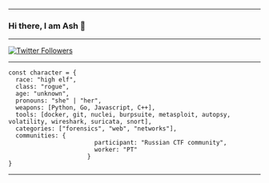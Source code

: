 -----

### Hi there, I am Ash 👋

-----

[![Twitter Followers](https://img.shields.io/twitter/follow/sudo_overflow?color=0E7FC0&logo=twitter&style=for-the-badge&label=Twitter)](https://twitter.com/) &nbsp; 

-----

```
const character = {
  race: "high elf",
  class: "rogue",
  age: "unknown",
  pronouns: "she" | "her",
  weapons: [Python, Go, Javascript, C++],
  tools: [docker, git, nuclei, burpsuite, metasploit, autopsy, volatility, wireshark, suricata, snort],
  categories: ["forensics", "web", "networks"],
  communities: {
                        participant: "Russian CTF community",
                        worker: "PT"
                      }
}
```

-----
